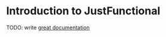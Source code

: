 # Introduction to JustFunctional

TODO: write [great documentation](http://jacobian.org/writing/great-documentation/what-to-write/)
